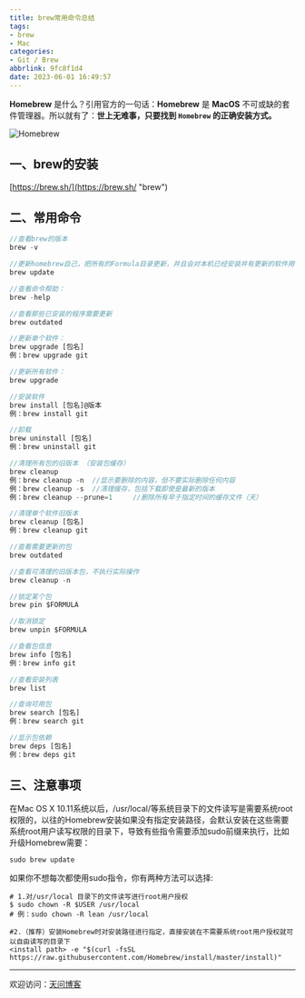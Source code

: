 ```yaml
---
title: brew常用命令总结
tags:
- brew
- Mac
categories:
- Git / Brew
abbrlink: 9fc8f1d4
date: 2023-06-01 16:49:57
---
```


**Homebrew** 是什么？引用官方的一句话：**Homebrew** 是 **MacOS** 不可或缺的套件管理器。所以就有了：**世上无难事，只要找到 `Homebrew` 的正确安装方式。**

![Homebrew](https://tiven.cn/static/img/img-brew-01-eUW95s-ESCWHHGOw4qS3c.jpg)

<!-- more -->

## 一、brew的安装

[https://brew.sh/](https://brew.sh/ "brew")

## 二、常用命令

```js
//查看brew的版本
brew -v

//更新homebrew自己，把所有的Formula目录更新，并且会对本机已经安装并有更新的软件用*标明
brew update

//查看命令帮助：
brew -help

//查看那些已安装的程序需要更新
brew outdated

//更新单个软件：
brew upgrade [包名]
例：brew upgrade git

//更新所有软件：
brew upgrade

//安装软件
brew install [包名]@版本
例：brew install git

//卸载
brew uninstall [包名]
例：brew uninstall git

//清理所有包的旧版本 （安装包缓存）
brew cleanup
例：brew cleanup -n  //显示要删除的内容，但不要实际删除任何内容
例：brew cleanup -s  //清理缓存，包括下载即使是最新的版本
例：brew cleanup --prune=1     //删除所有早于指定时间的缓存文件（天）

//清理单个软件旧版本
brew cleanup [包名]
例：brew cleanup git

//查看需要更新的包
brew outdated

//查看可清理的旧版本包，不执行实际操作
brew cleanup -n

//锁定某个包
brew pin $FORMULA

//取消锁定
brew unpin $FORMULA

//查看包信息
brew info [包名]
例：brew info git

//查看安装列表
brew list

//查询可用包
brew search [包名]
例：brew search git

//显示包依赖
brew deps [包名]
例：brew deps git
```

## 三、注意事项

在Mac OS X 10.11系统以后，/usr/local/等系统目录下的文件读写是需要系统root权限的，以往的Homebrew安装如果没有指定安装路径，会默认安装在这些需要系统root用户读写权限的目录下，导致有些指令需要添加sudo前缀来执行，比如升级Homebrew需要：

```shell
sudo brew update
```

如果你不想每次都使用sudo指令，你有两种方法可以选择:

```shell
# 1.对/usr/local 目录下的文件读写进行root用户授权
$ sudo chown -R $USER /usr/local
# 例：sudo chown -R lean /usr/local

#2.（推荐）安装Homebrew时对安装路径进行指定，直接安装在不需要系统root用户授权就可以自由读写的目录下
<install path> -e "$(curl -fsSL https://raw.githubusercontent.com/Homebrew/install/master/install)"
```

---

欢迎访问：[天问博客](https://tiven.cn/p/9fc8f1d4/ "天问博客-专注于大前端技术")


